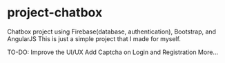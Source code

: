 # project-chatbox

Chatbox project using Firebase(database, authentication), Bootstrap, and AngularJS
This is just a simple project that I made for myself.

TO-DO: Improve the UI/UX
       Add Captcha on Login and Registration
       More...
